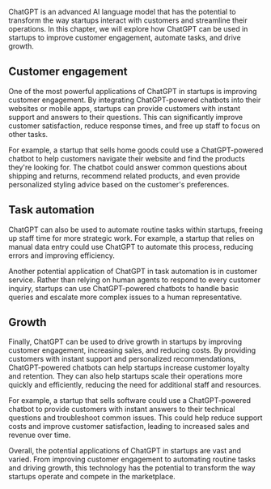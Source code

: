 
ChatGPT is an advanced AI language model that has the potential to transform the way startups interact with customers and streamline their operations. In this chapter, we will explore how ChatGPT can be used in startups to improve customer engagement, automate tasks, and drive growth.

Customer engagement
-------------------

One of the most powerful applications of ChatGPT in startups is improving customer engagement. By integrating ChatGPT-powered chatbots into their websites or mobile apps, startups can provide customers with instant support and answers to their questions. This can significantly improve customer satisfaction, reduce response times, and free up staff to focus on other tasks.

For example, a startup that sells home goods could use a ChatGPT-powered chatbot to help customers navigate their website and find the products they're looking for. The chatbot could answer common questions about shipping and returns, recommend related products, and even provide personalized styling advice based on the customer's preferences.

Task automation
---------------

ChatGPT can also be used to automate routine tasks within startups, freeing up staff time for more strategic work. For example, a startup that relies on manual data entry could use ChatGPT to automate this process, reducing errors and improving efficiency.

Another potential application of ChatGPT in task automation is in customer service. Rather than relying on human agents to respond to every customer inquiry, startups can use ChatGPT-powered chatbots to handle basic queries and escalate more complex issues to a human representative.

Growth
------

Finally, ChatGPT can be used to drive growth in startups by improving customer engagement, increasing sales, and reducing costs. By providing customers with instant support and personalized recommendations, ChatGPT-powered chatbots can help startups increase customer loyalty and retention. They can also help startups scale their operations more quickly and efficiently, reducing the need for additional staff and resources.

For example, a startup that sells software could use a ChatGPT-powered chatbot to provide customers with instant answers to their technical questions and troubleshoot common issues. This could help reduce support costs and improve customer satisfaction, leading to increased sales and revenue over time.

Overall, the potential applications of ChatGPT in startups are vast and varied. From improving customer engagement to automating routine tasks and driving growth, this technology has the potential to transform the way startups operate and compete in the marketplace.
